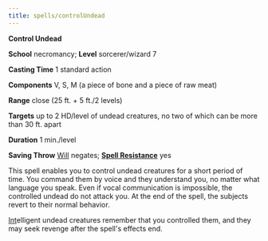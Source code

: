 ```yaml
---
title: spells/controlUndead
---
```

 **Control Undead**

**School** necromancy; **Level** sorcerer/wizard 7

**Casting Time** 1 standard action

**Components** V, S, M (a piece of bone and a piece of raw meat)

**Range** close (25 ft. + 5 ft./2 levels)

**Targets** up to 2 HD/level of undead creatures, no two of which can be more than 30 ft. apart

**Duration** 1 min./level

**Saving Throw** [Will](../combat#_will) negates; **[Spell Resistance](../glossary#_spell-resistance)** yes

This spell enables you to control undead creatures for a short period of time. You command them by voice and they understand you, no matter what language you speak. Even if vocal communication is impossible, the controlled undead do not attack you. At the end of the spell, the subjects revert to their normal behavior.

[Int](../gettingStarted#_intelligence)elligent undead creatures remember that you controlled them, and they may seek revenge after the spell's effects end.

